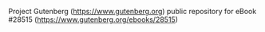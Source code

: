 Project Gutenberg (https://www.gutenberg.org) public repository for eBook #28515 (https://www.gutenberg.org/ebooks/28515)
